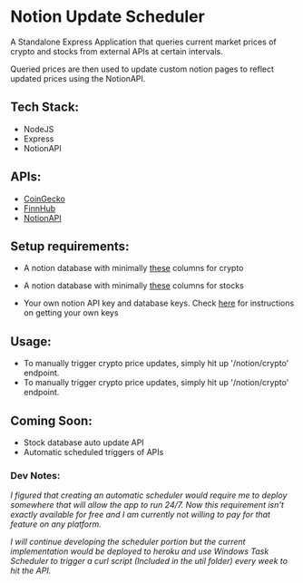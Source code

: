 # Notion Update Scheduler

A Standalone Express Application that queries current market prices of crypto and stocks from external APIs at certain intervals.

Queried prices are then used to update custom notion pages to reflect updated prices using the NotionAPI.

## Tech Stack:
- NodeJS
- Express
- NotionAPI

## APIs:
- [CoinGecko](https://www.coingecko.com/en/api)
- [FinnHub](https://finnhub.io/docs/api)
- [NotionAPI](https://developers.notion.com)

## Setup requirements:
- A notion database with minimally [these](https://lorenzo-adco.notion.site/a66abb2318a546bd93f20de20c2298f4?v=976b04b7193642559f8767cdaf632105) columns for crypto

- A notion database with minimally [these](https://lorenzo-adco.notion.site/5985efa693a44833b09a08d0fec30fc2?v=ced3a3efaafc4a63ab2a0505d44747bc) columns for stocks

- Your own notion API key and database keys. Check [here](https://developers.notion.com/docs/getting-started) for instructions on getting your own keys

## Usage:
- To manually trigger crypto price updates, simply hit up '/notion/crypto' endpoint.
- To manually trigger crypto price updates, simply hit up '/notion/crypto' endpoint.

## Coming Soon:
- Stock database auto update API
- Automatic scheduled triggers of APIs

### Dev Notes:
*I figured that creating an automatic scheduler would require me to deploy somewhere that will allow the app to run 24/7. Now this requirement isn't exactly available for free and I am currently not willing to pay for that feature on any platform.*

*I will continue developing the scheduler portion but the current implementation would be deployed to heroku and use Windows Task Scheduler to trigger a curl script (Included in the util folder) every week to hit the API.*